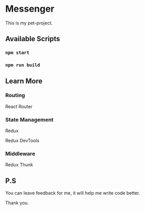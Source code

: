 # Messenger

This is my pet-project.

## Available Scripts

### `npm start`


### `npm run build`


## Learn More

### Routing

React Router

### State Management
Redux

Redux DevTools

### Middleware

Redux Thunk

## P.S

You can leave feedback for me, it will help me write code better. 

Thank you.
